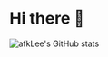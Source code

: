 # Hi there 👋
![afkLee's GitHub stats](https://github-readme-stats.vercel.app/api?username=afkLee&show_icons=true&theme=highcontrast)

